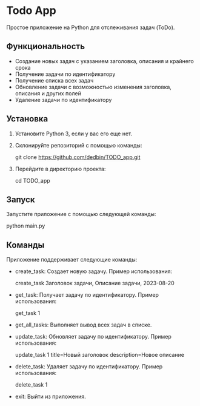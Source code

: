 # Todo App

Простое приложение на Python для отслеживания задач (ToDo).

## Функциональность

- Создание новых задач с указанием заголовка, описания и крайнего срока
- Получение задачи по идентификатору
- Получение списка всех задач
- Обновление задачи с возможностью изменения заголовка, описания и других полей
- Удаление задачи по идентификатору

## Установка

1. Установите Python 3, если у вас его еще нет.
2. Склонируйте репозиторий с помощью команды:
   
   git clone https://github.com/dedbin/TODO_app.git
   
3. Перейдите в директорию проекта:
   
   cd TODO_app
   
   

## Запуск

Запустите приложение с помощью следующей команды:

python main.py

## Команды

Приложение поддерживает следующие команды:

- create_task: Создает новую задачу. Пример использования:
  
  create_task Заголовок задачи, Описание задачи, 2023-08-20
  

- get_task: Получает задачу по идентификатору. Пример использования:
  
  get_task 1
  

- get_all_tasks: Выполняет вывод всех задач в списке.

- update_task: Обновляет задачу по идентификатору. Пример использования:
  
  update_task 1 title=Новый заголовок description=Новое описание
  

- delete_task: Удаляет задачу по идентификатору. Пример использования:
  
  delete_task 1
  

- exit: Выйти из приложения.

